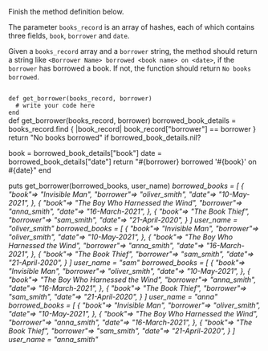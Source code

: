 Finish the method definition below.

The parameter `books_record` is an array of hashes, each of which contains three fields, `book`, `borrower` and `date`.


Given a `books_record` array and a `borrower` string, the method should return a string like `<Borrower Name> borrowed <book name> on <date>`, if the `borrower` has borrowed a book. If not, the function should return `No books borrowed`.


<codeblock language="ruby" type="exercise" testMode="multipleInput">
<code>
def get_borrower(books_record, borrower)
  # write your code here
end
</code>

<solution>
def get_borrower(books_record, borrower)
  borrowed_book_details = books_record.find { |book_record| book_record["borrower"] == borrower }
  return "No books borrowed" if borrowed_book_details.nil?

  book = borrowed_book_details["book"]
  date = borrowed_book_details["date"]
  return "#{borrower} borrowed '#{book}' on #{date}"
end
</solution>

<testcases>
<caller>
puts get_borrower(borrowed_books, user_name)
</caller>
<testcase>
<i>
borrowed_books = [
  {
    "book"=> "Invisible Man",
    "borrower"=> "oliver_smith",
    "date"=> "10-May-2021",
  },
  {
    "book"=> "The Boy Who Harnessed the Wind",
    "borrower"=> "anna_smith",
    "date"=> "16-March-2021",
  },
  {
    "book"=> "The Book Thief",
    "borrower"=> "sam_smith",
    "date"=> "21-April-2020",
  }
]
user_name = "oliver_smith"
</i>
</testcase>
<testcase>
<i>
borrowed_books = [
  {
    "book"=> "Invisible Man",
    "borrower"=> "oliver_smith",
    "date"=> "10-May-2021",
  },
  {
    "book"=> "The Boy Who Harnessed the Wind",
    "borrower"=> "anna_smith",
    "date"=> "16-March-2021",
  },
  {
    "book"=> "The Book Thief",
    "borrower"=> "sam_smith",
    "date"=> "21-April-2020",
  }
]
user_name = "sam"
</i>
</testcase>
<testcase>
<i>
borrowed_books = [
  {
    "book"=> "Invisible Man",
    "borrower"=> "oliver_smith",
    "date"=> "10-May-2021",
  },
  {
    "book"=> "The Boy Who Harnessed the Wind",
    "borrower"=> "anna_smith",
    "date"=> "16-March-2021",
  },
  {
    "book"=> "The Book Thief",
    "borrower"=> "sam_smith",
    "date"=> "21-April-2020",
  }
]
user_name = "anna"
</i>
</testcase>
<testcase>
<i>
borrowed_books = [
  {
    "book"=> "Invisible Man",
    "borrower"=> "oliver_smith",
    "date"=> "10-May-2021",
  },
  {
    "book"=> "The Boy Who Harnessed the Wind",
    "borrower"=> "anna_smith",
    "date"=> "16-March-2021",
  },
  {
    "book"=> "The Book Thief",
    "borrower"=> "sam_smith",
    "date"=> "21-April-2020",
  }
]
user_name = "anna_smith"
</i>
</testcase>
</testcases>
</codeblock>